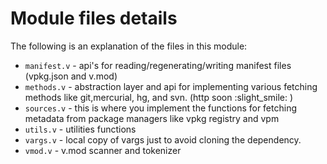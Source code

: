 # Module files details

The following is an explanation of the files in this module:

- `manifest.v` - api's for reading/regenerating/writing manifest files (vpkg.json and v.mod)
- `methods.v` - abstraction layer and api for implementing various fetching methods like git,mercurial, hg, and svn. (http soon :slight_smile: )
- `sources.v` - this is where you implement the functions for fetching metadata from package  managers like vpkg registry and vpm
- `utils.v` - utilities functions
- `vargs.v` - local copy of vargs just to avoid cloning the dependency.
- `vmod.v` - v.mod scanner and tokenizer
